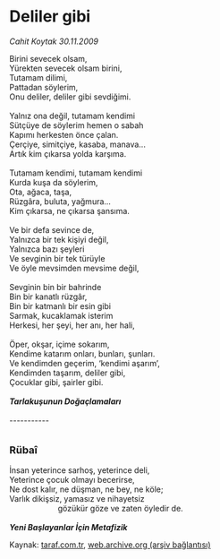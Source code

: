 # Deliler gibi

*Cahit Koytak 30.11.2009*

<div class="yazi">Birini sevecek olsam, <br/>Yürekten sevecek olsam birini, <br/>Tutamam dilimi, <br/>Pattadan söylerim, <br/>Onu deliler, deliler gibi sevdiğimi. <br/><br/>Yalnız ona değil, tutamam kendimi <br/>Sütçüye de söylerim hemen o sabah <br/>Kapımı herkesten önce çalan. <br/>Çerçiye, simitçiye, kasaba, manava... <br/>Artık kim çıkarsa yolda karşıma. <br/><br/>Tutamam kendimi, tutamam kendimi <br/>Kurda kuşa da söylerim, <br/>Ota, ağaca, taşa, <br/>Rüzgâra, buluta, yağmura... <br/>Kim çıkarsa, ne çıkarsa şansıma. <br/><br/>Ve bir defa sevince de, <br/>Yalnızca bir tek kişiyi değil, <br/>Yalnızca bazı şeyleri <br/>Ve sevginin bir tek türüyle <br/>Ve öyle mevsimden mevsime değil, <br/><br/>Sevginin bin bir bahrinde <br/>Bin bir kanatlı rüzgâr, <br/>Bin bir katmanlı bir esin gibi <br/>Sarmak, kucaklamak isterim <br/>Herkesi, her şeyi, her anı, her hali, <br/><br/>Öper, okşar, içime sokarım, <br/>Kendime katarım onları, bunları, şunları. <br/>Ve kendimden geçerim, ‘kendimi aşarım’, <br/>Kendimden taşarım, deliler gibi, <br/>Çocuklar gibi, şairler gibi.<b><i> <br/><br/>Tarlakuşunun Doğaçlamaları </i></b><br/><br/>-----------  <br/><br/><br/><font size="4"><strong>Rübaî <br/></strong></font><br/>İnsan yeterince sarhoş, yeterince deli, <br/>Yeterince çocuk olmayı becerirse, <br/>Ne dost kalır, ne düşman, ne bey, ne köle; <br/>Varlık dikişsiz, yamasız ve nihayetsiz <br/>                      gözükür göze ve zaten öyledir de. <b><i><br/><br/>Yeni Başlayanlar İçin Metafizik</i></b>
</div>

Kaynak: [taraf.com.tr](http://taraf.com.tr:80/makale/8786.htm), [web.archive.org (arşiv bağlantısı)](http://web.archive.org/web/20100311015038/http://taraf.com.tr:80/makale/8786.htm)
